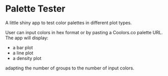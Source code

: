 # Palette Tester

A little shiny app to test color palettes in different plot types.

User can input colors in hex format or by pasting a Coolors.co palette URL.  
The app will display:

- a bar plot
- a line plot
- a density plot

adapting the number of groups to the number of input colors.